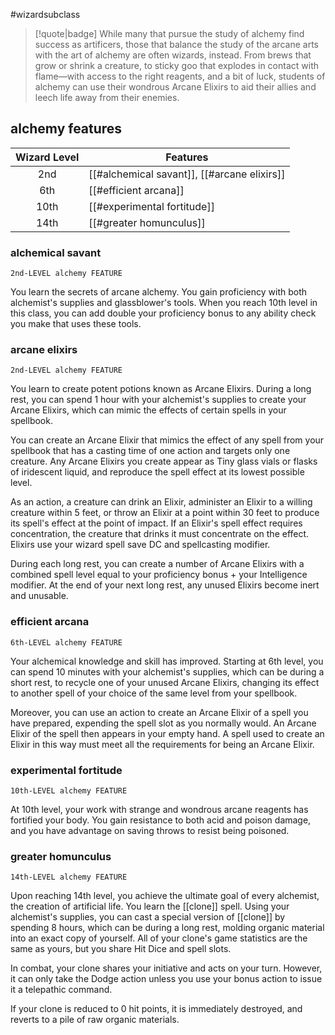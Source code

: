 #wizardsubclass

> [!quote|badge] 
> While many that pursue the study of alchemy find success as artificers, those that balance the study of the arcane arts with the art of alchemy are often wizards, instead. From brews that grow or shrink a creature, to sticky goo that explodes in contact with flame—with access to the right reagents, and a bit of luck, students of alchemy can use their wondrous Arcane Elixirs to aid their allies and leech life away from their enemies.
## alchemy features
| **Wizard Level** | **Features**                                |
| :--------------: | ------------------------------------------- |
|       2nd        | [[#alchemical savant]], [[#arcane elixirs]] |
|       6th        | [[#efficient arcana]]                       |
|       10th       | [[#experimental fortitude]]                 |
|       14th       | [[#greater homunculus]]                     |

### alchemical savant
`2nd-LEVEL alchemy FEATURE`

You learn the secrets of arcane alchemy. You gain proficiency with both alchemist's supplies and glassblower's tools. When you reach 10th level in this class, you can add double your proficiency bonus to any ability check you make that uses these tools.
### arcane elixirs
`2nd-LEVEL alchemy FEATURE`

You learn to create potent potions known as Arcane Elixirs. During a long rest, you can spend 1 hour with your alchemist's supplies to create your Arcane Elixirs, which can mimic the effects of certain spells in your spellbook.

You can create an Arcane Elixir that mimics the effect of any spell from your spellbook that has a casting time of one action and targets only one creature. Any Arcane Elixirs you create appear as Tiny glass vials or flasks of iridescent liquid, and reproduce the spell effect at its lowest possible level.

As an action, a creature can drink an Elixir, administer an Elixir to a willing creature within 5 feet, or throw an Elixir at a point within 30 feet to produce its spell's effect at the point of impact. If an Elixir's spell effect requires concentration, the creature that drinks it must concentrate on the effect. Elixirs use your wizard spell save DC and spellcasting modifier.

During each long rest, you can create a number of Arcane Elixirs with a combined spell level equal to your proficiency bonus + your Intelligence modifier. At the end of your next long rest, any unused Elixirs become inert and unusable.
### efficient arcana
`6th-LEVEL alchemy FEATURE`

Your alchemical knowledge and skill has improved. Starting at 6th level, you can spend 10 minutes with your alchemist's supplies, which can be during a short rest, to recycle one of your unused Arcane Elixirs, changing its effect to another spell of your choice of the same level from your spellbook.

Moreover, you can use an action to create an Arcane Elixir of a spell you have prepared, expending the spell slot as you normally would. An Arcane Elixir of the spell then appears in your empty hand. A spell used to create an Elixir in this way must meet all the requirements for being an Arcane Elixir.
### experimental fortitude
`10th-LEVEL alchemy FEATURE`

At 10th level, your work with strange and wondrous arcane reagents has fortified your body. You gain resistance to both acid and poison damage, and you have advantage on saving throws to resist being poisoned.
### greater homunculus
`14th-LEVEL alchemy FEATURE`

Upon reaching 14th level, you achieve the ultimate goal of every alchemist, the creation of artificial life. You learn the [[clone]] spell. Using your alchemist's supplies, you can cast a special version of [[clone]] by spending 8 hours, which can be during a long rest, molding organic material into an exact copy of yourself. All of your clone's game statistics are the same as yours, but you share Hit Dice and spell slots.

In combat, your clone shares your initiative and acts on your turn. However, it can only take the Dodge action unless you use your bonus action to issue it a telepathic command.

If your clone is reduced to 0 hit points, it is immediately destroyed, and reverts to a pile of raw organic materials.